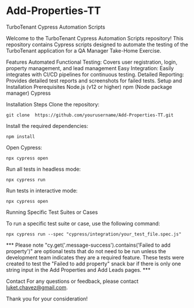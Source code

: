 # Add-Properties-TT
TurboTenant Cypress Automation Scripts

Welcome to the TurboTenant Cypress Automation Scripts repository! This repository contains Cypress scripts designed to automate the testing of the TurboTenant application for a QA Manager Take-Home Exercise.


Features
Automated Functional Testing: Covers user registration, login, property management, and lead management
Easy Integration: Easily integrates with CI/CD pipelines for continuous testing.
Detailed Reporting: Provides detailed test reports and screenshots for failed tests.
Setup and Installation
Prerequisites
Node.js (v12 or higher)
npm (Node package manager)
Cypress

Installation Steps
Clone the repository:

```git clone  https://github.com/yourusername/Add-Properties-TT.git```

Install the required dependencies:

```npm install```

Open Cypress:

```npx cypress open```

Run all tests in headless mode:

```npx cypress run```

Run tests in interactive mode:

```npx cypress open```

Running Specific Test Suites or Cases

To run a specific test suite or case, use the following command:

```npx cypress run --spec "cypress/integration/your_test_file.spec.js"```

*** Please note "cy.get('.message-success').contains('Failed to add property')" are optional tests that do not need to be run unless the development team indicates they are a required feature. 
These tests were created to test the "Failed to add property" snack bar if there is only one string input in the Add Properties and Add Leads pages. ***

Contact
For any questions or feedback, please contact luket.chavez@gmail.com.

Thank you for your consideration!






